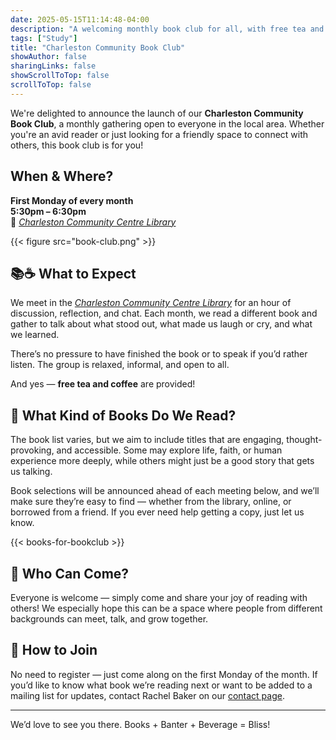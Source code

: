 ```yaml
---
date: 2025-05-15T11:14:48-04:00
description: "A welcoming monthly book club for all, with free tea and coffee, discussion, and community—first Mondays, 5:30–6:30pm."
tags: ["Study"]
title: "Charleston Community Book Club"
showAuthor: false
sharingLinks: false
showScrollToTop: false
scrollToTop: false
---
```


<p>We're delighted to announce the launch of our <strong>Charleston Community Book Club</strong>, a monthly gathering open to everyone in the local area. Whether you're an avid reader or just looking for a friendly space to connect with others, this book club is for you!</p>

## When & Where?

**First Monday of every month**  
**5:30pm – 6:30pm**  
📍 [*Charleston Community Centre Library*](../../../contact/#charleston-community-centre)

{{< figure src="book-club.png" >}}

## 📚☕ What to Expect

We meet in the [*Charleston Community Centre Library*](../../../contact/#charleston-community-centre) for an hour of discussion, reflection, and chat. Each month, we read a different book and gather to talk about what stood out, what made us laugh or cry, and what we learned. 

There’s no pressure to have finished the book or to speak if you’d rather listen. The group is relaxed, informal, and open to all.

And yes — **free tea and coffee** are provided!

## 📖 What Kind of Books Do We Read?

The book list varies, but we aim to include titles that are engaging, thought-provoking, and accessible. Some may explore life, faith, or human experience more deeply, while others might just be a good story that gets us talking.

Book selections will be announced ahead of each meeting below, and we’ll make sure they’re easy to find — whether from the library, online, or borrowed from a friend. If you ever need help getting a copy, just let us know.

{{< books-for-bookclub >}}

## 👥 Who Can Come?

Everyone is welcome — simply come and share your joy of reading with others! We especially hope this can be a space where people from different backgrounds can meet, talk, and grow together.

## 💬 How to Join

No need to register — just come along on the first Monday of the month. If you’d like to know what book we’re reading next or want to be added to a mailing list for updates, contact Rachel Baker on our [contact page](../../../contact/#contact-form).

---

We’d love to see you there. Books + Banter + Beverage = Bliss!